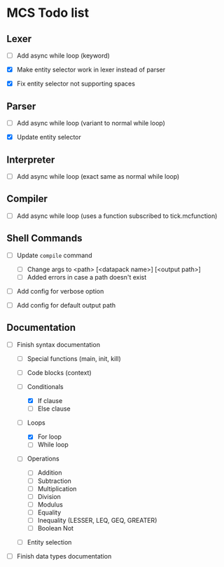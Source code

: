 # MCS Todo list


## Lexer
- [ ] Add async while loop (keyword)
- [x] Make entity selector work in lexer instead of parser
- [x] Fix entity selector not supporting spaces


## Parser
- [ ] Add async while loop (variant to normal while loop)
- [x] Update entity selector


## Interpreter
- [ ] Add async while loop (exact same as normal while loop)


## Compiler
- [ ] Add async while loop (uses a function subscribed to tick.mcfunction)


## Shell Commands
- [ ] Update ``compile`` command
  - [ ] Change args to \<path> \[\<datapack name>] \[\<output path>]
  - [ ] Added errors in case a path doesn't exist
- [ ] Add config for verbose option
- [ ] Add config for default output path


## Documentation
- [ ] Finish syntax documentation
  - [ ] Special functions (main, init, kill)
  - [ ] Code blocks (context)
  - [ ] Conditionals
    - [x] If clause
    - [ ] Else clause
  - [ ] Loops
    - [x] For loop
    - [ ] While loop
  - [ ] Operations
    - [ ] Addition
    - [ ] Subtraction
    - [ ] Multiplication
    - [ ] Division
    - [ ] Modulus
    - [ ] Equality
    - [ ] Inequality (LESSER, LEQ, GEQ, GREATER)
    - [ ] Boolean Not
  - [ ] Entity selection


- [ ] Finish data types documentation